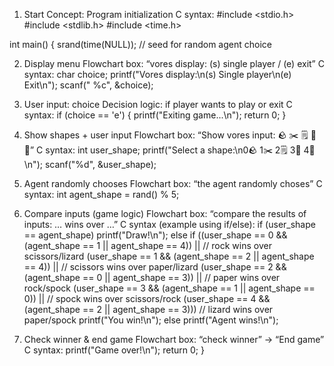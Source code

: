 1. Start
Concept: Program initialization
C syntax:
#include <stdio.h>
#include <stdlib.h>
#include <time.h>

int main() {
    srand(time(NULL)); // seed for random agent choice
    
2. Display menu
Flowchart box: “vores display: (s) single player / (e) exit”
C syntax:
char choice;
printf("Vores display:\n(s) Single player\n(e) Exit\n");
scanf(" %c", &choice);

3. User input: choice
Decision logic: if player wants to play or exit
C syntax:
if (choice == 'e') {
    printf("Exiting game...\n");
    return 0;
}

4. Show shapes + user input
Flowchart box: “Show vores input: 🪨 ✂️ 🗒️ 🖖 🦎”
C syntax:
int user_shape;
printf("Select a shape:\n0🪨 1✂️ 2🗒️ 3🖖 4🦎\n");
scanf("%d", &user_shape);

5. Agent randomly chooses
Flowchart box: “the agent randomly choses”
C syntax:
int agent_shape = rand() % 5;

6. Compare inputs (game logic)
Flowchart box: “compare the results of inputs: … wins over …”
C syntax (example using if/else):
if (user_shape == agent_shape)
    printf("Draw!\n");
else if ((user_shape == 0 && (agent_shape == 1 || agent_shape == 4)) ||  // rock wins over scissors/lizard
         (user_shape == 1 && (agent_shape == 2 || agent_shape == 4)) ||  // scissors wins over paper/lizard
         (user_shape == 2 && (agent_shape == 0 || agent_shape == 3)) ||  // paper wins over rock/spock
         (user_shape == 3 && (agent_shape == 1 || agent_shape == 0)) ||  // spock wins over scissors/rock
         (user_shape == 4 && (agent_shape == 2 || agent_shape == 3)))    // lizard wins over paper/spock
    printf("You win!\n");
else
    printf("Agent wins!\n");

7. Check winner & end game
Flowchart box: “check winner” → “End game”
C syntax:
printf("Game over!\n");
return 0;
}



